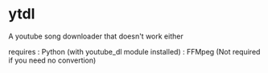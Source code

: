 # ytdl
A youtube song downloader that doesn't work either

requires : Python (with youtube_dl module installed)
         : FFMpeg (Not required if you need no convertion)

